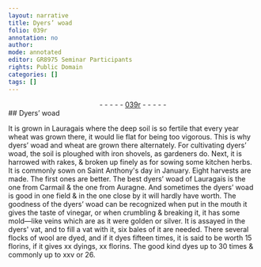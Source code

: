 ```yaml
---
layout: narrative
title: Dyers’ woad
folio: 039r
annotation: no
author:
mode: annotated
editor: GR8975 Seminar Participants
rights: Public Domain
categories: []
tags: []
---
```


 <div class="folio" align="center">- - - - - <a href="http://gallica.bnf.fr/ark:/12148/btv1b10500001g/f83.image" target="_blank">039r</a> - - - - - </div>   
## Dyers’ woad

 
 It is grown in Lauragais where the deep soil is so fertile that every year wheat was grown there, it would lie flat for being too vigorous. This is why dyers’ woad and wheat are grown there alternately. For cultivating dyers’ woad, the soil is ploughed with iron shovels, as gardeners do. Next, it is harrowed with rakes, & broken up finely as for sowing some kitchen herbs. It is commonly sown on Saint Anthony's day in January. Eight harvests are made. The first ones are better. The best dyers’ woad of Lauragais is the one from Carmail & the one from Auragne. And sometimes the dyers’ woad is good in one field & in the one close by it will hardly have worth. The goodness of the dyers’ woad can be recognized when put in the mouth it gives the taste of vinegar, or when crumbling & breaking it, it has some mold—like veins which are as it were golden or silver. It is assayed in the dyers' vat, and to fill a vat with it, six bales of it are needed. There several flocks of wool are dyed, and if it dyes fifteen times, it is said to be worth 15 florins, if it gives xx dyings, xx florins. The good kind dyes up to 30 times & commonly up to xxv or 26.
 